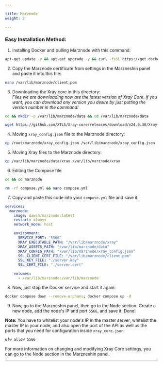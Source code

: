 ```yaml
---

title: Marznode  
weight: 2

---
```


### Easy Installation Method:

1. Installing Docker and pulling Marznode with this command:

```bash
apt-get update -y && apt-get upgrade -y && curl -fsSL https://get.docker.com | sh && git clone https://github.com/marzneshin/marznode && cd marznode && docker compose up -d
```

2. Copy the Marznode certificate from settings in the Marzneshin panel and paste it into this file:

```bash
nano /var/lib/marznode/client.pem
```

3. Downloading the Xray core in this directory:  
   *Files we are downloading now are the latest version of Xray Core. If you want, you can download any version you desire by just putting the version number in the command!*

```bash
cd && mkdir -p /var/lib/marznode/data && cd /var/lib/marznode/data
```

```bash
wget https://github.com/XTLS/Xray-core/releases/download/v24.9.30/Xray-linux-64.zip && unzip Xray-linux-64.zip && rm Xray-linux-64.zip
```

4. Moving `xray_config.json` file to the Marznode directory:

```bash
cp /root/marznode/xray_config.json /var/lib/marznode/xray_config.json
```

5. Moving Xray files to the Marznode directory:

```bash
cp /var/lib/marznode/data/xray /var/lib/marznode/xray
```

6. Editing the Compose file:

```bash
cd && cd marznode
```

```bash
rm -rf compose.yml && nano compose.yml
```

7. Copy and paste this code into your `compose.yml` file and save it:

```yaml
services:
  marznode:
    image: dawsh/marznode:latest
    restart: always
    network_mode: host

    environment:
      SERVICE_PORT: "5566"
      XRAY_EXECUTABLE_PATH: "/var/lib/marznode/xray"
      XRAY_ASSETS_PATH: "/var/lib/marznode/data"
      XRAY_CONFIG_PATH: "/var/lib/marznode/xray_config.json"
      SSL_CLIENT_CERT_FILE: "/var/lib/marznode/client.pem"
      SSL_KEY_FILE: "./server.key"
      SSL_CERT_FILE: "./server.cert"

    volumes:
      - /var/lib/marznode:/var/lib/marznode
```

8. Now, just stop the Docker service and start it again:

```bash
docker compose down --remove-orphans; docker compose up -d
```

9. Now, go to the Marzneshin panel, then go to the Node section. Create a new node, add the node's IP and port `5566`, and save it. Done!

**Note:** You have to whitelist your node's IP in the master server, whitelist the master IP in your node, and also open the port of the API as well as the ports that you need for configuration inside `xray_core.json`:

```bash
ufw allow 5566
```

For more information on changing and modifying Xray Core settings, you can go to the Node section in the Marzneshin panel.

---
